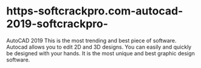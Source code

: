 # https-softcrackpro.com-autocad-2019-softcrackpro-
AutoCAD 2019  This is the most trending and best piece of software. Autocad allows you to edit 2D and 3D designs. You can easily and quickly be designed with your hands. It is the most unique and best graphic design software.
